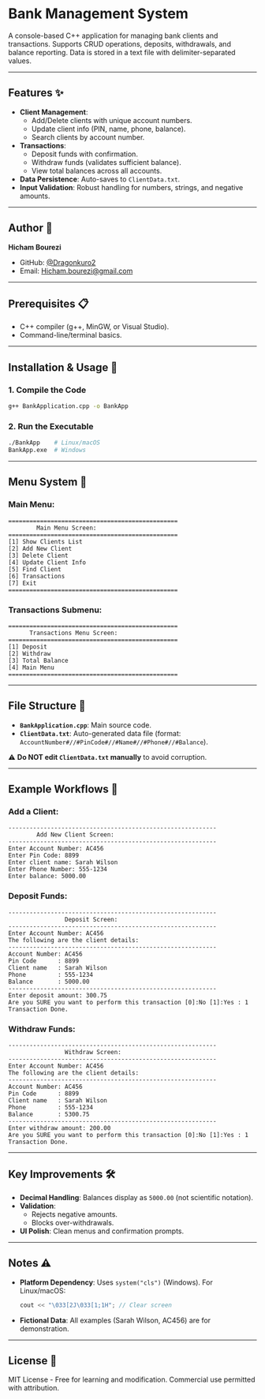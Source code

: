 # Bank Management System

A console-based C++ application for managing bank clients and transactions. Supports CRUD operations, deposits, withdrawals, and balance reporting. Data is stored in a text file with delimiter-separated values.

---

## Features ✨  
- **Client Management**:  
  - Add/Delete clients with unique account numbers.  
  - Update client info (PIN, name, phone, balance).  
  - Search clients by account number.  
- **Transactions**:  
  - Deposit funds with confirmation.  
  - Withdraw funds (validates sufficient balance).  
  - View total balances across all accounts.  
- **Data Persistence**: Auto-saves to `ClientData.txt`.  
- **Input Validation**: Robust handling for numbers, strings, and negative amounts.  

---

## Author 👤  
**Hicham Bourezi**  
- GitHub: [@Dragonkuro2](https://github.com/dragonkuro2)  
- Email: Hicham.bourezi@gmail.com

---

## Prerequisites 📋  
- C++ compiler (g++, MinGW, or Visual Studio).  
- Command-line/terminal basics.  

---

## Installation & Usage 🚀  
### 1. Compile the Code  
```bash  
g++ BankApplication.cpp -o BankApp  
```  

### 2. Run the Executable  
```bash  
./BankApp    # Linux/macOS  
BankApp.exe  # Windows  
```  

---

## Menu System 📌  
### Main Menu:  
```  
================================================  
        Main Menu Screen:  
================================================  
[1] Show Clients List  
[2] Add New Client  
[3] Delete Client  
[4] Update Client Info  
[5] Find Client  
[6] Transactions  
[7] Exit  
================================================  
```  

### Transactions Submenu:  
```  
================================================  
      Transactions Menu Screen:  
================================================  
[1] Deposit  
[2] Withdraw  
[3] Total Balance  
[4] Main Menu  
================================================  
```  

---

## File Structure 📂  
- **`BankApplication.cpp`**: Main source code.  
- **`ClientData.txt`**: Auto-generated data file (format: `AccountNumber#//#PinCode#//#Name#//#Phone#//#Balance`).  

⚠️ **Do NOT edit `ClientData.txt` manually** to avoid corruption.  

---

## Example Workflows 💼  

### Add a Client:  
```  
-----------------------------------------------------------  
        Add New Client Screen:  
-----------------------------------------------------------  
Enter Account Number: AC456  
Enter Pin Code: 8899  
Enter client name: Sarah Wilson  
Enter Phone Number: 555-1234  
Enter balance: 5000.00  
```  

### Deposit Funds:  
```  
-----------------------------------------------------------  
                Deposit Screen:  
-----------------------------------------------------------  
Enter Account Number: AC456  
The following are the client details:  
-----------------------------------------------------------  
Account Number: AC456  
Pin Code      : 8899  
Client name   : Sarah Wilson  
Phone         : 555-1234  
Balance       : 5000.00  
-----------------------------------------------------------  
Enter deposit amount: 300.75  
Are you SURE you want to perform this transaction [0]:No [1]:Yes : 1  
Transaction Done.  
```  

### Withdraw Funds:  
```  
-----------------------------------------------------------  
                Withdraw Screen:  
-----------------------------------------------------------  
Enter Account Number: AC456  
The following are the client details:  
-----------------------------------------------------------  
Account Number: AC456  
Pin Code      : 8899  
Client name   : Sarah Wilson  
Phone         : 555-1234  
Balance       : 5300.75  
-----------------------------------------------------------  
Enter withdraw amount: 200.00  
Are you SURE you want to perform this transaction [0]:No [1]:Yes : 1  
Transaction Done.  
```  

---

## Key Improvements 🛠️  
- **Decimal Handling**: Balances display as `5000.00` (not scientific notation).  
- **Validation**:  
  - Rejects negative amounts.  
  - Blocks over-withdrawals.  
- **UI Polish**: Clean menus and confirmation prompts.  

---

## Notes ⚠️  
- **Platform Dependency**: Uses `system("cls")` (Windows). For Linux/macOS:  
  ```cpp  
  cout << "\033[2J\033[1;1H"; // Clear screen  
  ```  
- **Fictional Data**: All examples (Sarah Wilson, AC456) are for demonstration.  

---

## License 📄  
MIT License - Free for learning and modification. Commercial use permitted with attribution.  

